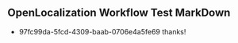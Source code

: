 ## OpenLocalization Workflow Test MarkDown
* 97fc99da-5fcd-4309-baab-0706e4a5fe69 thanks!

<!--HONumber=Aug16_HO4-->


